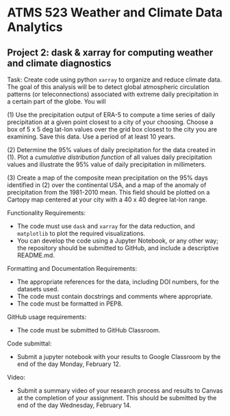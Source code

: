 # ATMS 523 Weather and Climate Data Analytics
## Project 2: dask & xarray for computing weather and climate diagnostics

Task:
Create code using python `xarray` to organize and reduce climate data.  The goal of this analysis will be to detect global atmospheric circulation patterns (or teleconnections) associated with extreme daily precipitation in a certain part of the globe. You will 

(1) Use the precipitation output of ERA-5 to compute a time series of daily precipitation at a given point closest to a city of your choosing. Choose a box of 5 x 5 deg lat-lon values over the grid box closest to the city you are examining.  Save this data.  Use a period of at least 10 years.

(2) Determine the 95% values of daily precipitation for the data created in (1).  Plot a *cumulative distribution function* of all values daily precipitation values and illustrate the 95% value of daily precipitation in millimeters.

(3) Create a map of the composite mean precipitation on the 95% days identified in (2) over the continental USA, and a map of the anomaly of precipitation from the 1981-2010 mean. This field should be plotted on a Cartopy map centered at your city with a 40 x 40 degree lat-lon range.

Functionality Requirements:
* The code must use `dask` and `xarray` for the data reduction, and `matplotlib` to plot the required visualizations.
* You can develop the code using a Jupyter Notebook, or any other way; the repository should be submitted to GitHub, and include a descriptive README.md.

Formatting and Documentation Requirements:
* The appropriate references for the data, including DOI numbers, for the datasets used.  
* The code must contain docstrings and comments where appropriate.
* The code must be formatted in PEP8.

GitHub usage requirements:
* The code must be submitted to GitHub Classroom.  

Code submittal:
* Submit a jupyter notebook with your results to Google Classroom by the end of the day Monday, February 12.

Video:
* Submit a summary video of your research process and results to Canvas at the completion of your assignment.  This should be submitted by the end of the day Wednesday, February 14.
